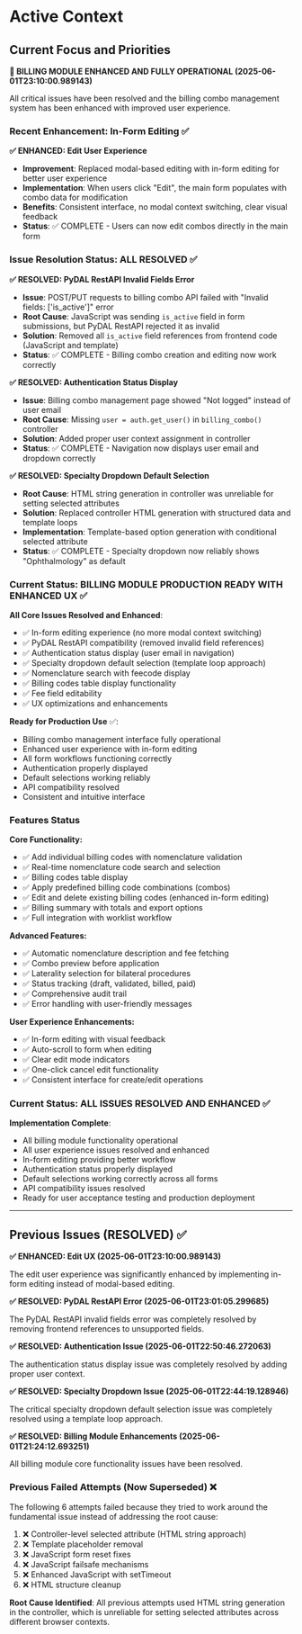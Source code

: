 # Active Context

## Current Focus and Priorities

**🎉 BILLING MODULE ENHANCED AND FULLY OPERATIONAL (2025-06-01T23:10:00.989143)**

All critical issues have been resolved and the billing combo management system has been enhanced with improved user experience.

### Recent Enhancement: In-Form Editing ✅

**✅ ENHANCED: Edit User Experience**

- **Improvement**: Replaced modal-based editing with in-form editing for better user experience
- **Implementation**: When users click "Edit", the main form populates with combo data for modification
- **Benefits**: Consistent interface, no modal context switching, clear visual feedback
- **Status**: ✅ COMPLETE - Users can now edit combos directly in the main form

### Issue Resolution Status: ALL RESOLVED ✅

**✅ RESOLVED: PyDAL RestAPI Invalid Fields Error**

- **Issue**: POST/PUT requests to billing combo API failed with "Invalid fields: ['is_active']" error
- **Root Cause**: JavaScript was sending `is_active` field in form submissions, but PyDAL RestAPI rejected it as invalid
- **Solution**: Removed all `is_active` field references from frontend code (JavaScript and template)
- **Status**: ✅ COMPLETE - Billing combo creation and editing now work correctly

**✅ RESOLVED: Authentication Status Display**

- **Issue**: Billing combo management page showed "Not logged" instead of user email
- **Root Cause**: Missing `user = auth.get_user()` in `billing_combo()` controller
- **Solution**: Added proper user context assignment in controller
- **Status**: ✅ COMPLETE - Navigation now displays user email and dropdown correctly

**✅ RESOLVED: Specialty Dropdown Default Selection**

- **Root Cause**: HTML string generation in controller was unreliable for setting selected attributes
- **Solution**: Replaced controller HTML generation with structured data and template loops
- **Implementation**: Template-based option generation with conditional selected attribute
- **Status**: ✅ COMPLETE - Specialty dropdown now reliably shows "Ophthalmology" as default

### Current Status: BILLING MODULE PRODUCTION READY WITH ENHANCED UX ✅

**All Core Issues Resolved and Enhanced**:

- ✅ In-form editing experience (no more modal context switching)
- ✅ PyDAL RestAPI compatibility (removed invalid field references)
- ✅ Authentication status display (user email in navigation)
- ✅ Specialty dropdown default selection (template loop approach)
- ✅ Nomenclature search with feecode display
- ✅ Billing codes table display functionality
- ✅ Fee field editability
- ✅ UX optimizations and enhancements

**Ready for Production Use** ✅:

- Billing combo management interface fully operational
- Enhanced user experience with in-form editing
- All form workflows functioning correctly
- Authentication properly displayed
- Default selections working reliably
- API compatibility resolved
- Consistent and intuitive interface

### Features Status

**Core Functionality:**

- ✅ Add individual billing codes with nomenclature validation
- ✅ Real-time nomenclature code search and selection
- ✅ Billing codes table display
- ✅ Apply predefined billing code combinations (combos)
- ✅ Edit and delete existing billing codes (enhanced in-form editing)
- ✅ Billing summary with totals and export options
- ✅ Full integration with worklist workflow

**Advanced Features:**

- ✅ Automatic nomenclature description and fee fetching
- ✅ Combo preview before application
- ✅ Laterality selection for bilateral procedures
- ✅ Status tracking (draft, validated, billed, paid)
- ✅ Comprehensive audit trail
- ✅ Error handling with user-friendly messages

**User Experience Enhancements:**

- ✅ In-form editing with visual feedback
- ✅ Auto-scroll to form when editing
- ✅ Clear edit mode indicators
- ✅ One-click cancel edit functionality
- ✅ Consistent interface for create/edit operations

### Current Status: ALL ISSUES RESOLVED AND ENHANCED ✅

**Implementation Complete**:

- All billing module functionality operational
- All user experience issues resolved and enhanced
- In-form editing providing better workflow
- Authentication status properly displayed
- Default selections working correctly across all forms
- API compatibility issues resolved
- Ready for user acceptance testing and production deployment

---

## Previous Issues (RESOLVED) ✅

**✅ ENHANCED: Edit UX (2025-06-01T23:10:00.989143)**

The edit user experience was significantly enhanced by implementing in-form editing instead of modal-based editing.

**✅ RESOLVED: PyDAL RestAPI Error (2025-06-01T23:01:05.299685)**

The PyDAL RestAPI invalid fields error was completely resolved by removing frontend references to unsupported fields.

**✅ RESOLVED: Authentication Issue (2025-06-01T22:50:46.272063)**

The authentication status display issue was completely resolved by adding proper user context.

**✅ RESOLVED: Specialty Dropdown Issue (2025-06-01T22:44:19.128946)**

The critical specialty dropdown default selection issue was completely resolved using a template loop approach.

**✅ RESOLVED: Billing Module Enhancements (2025-06-01T21:24:12.693251)**

All billing module core functionality issues have been resolved.

### Previous Failed Attempts (Now Superseded) ❌

The following 6 attempts failed because they tried to work around the fundamental issue instead of addressing the root cause:

1. ❌ Controller-level selected attribute (HTML string approach)
2. ❌ Template placeholder removal
3. ❌ JavaScript form reset fixes
4. ❌ JavaScript failsafe mechanisms
5. ❌ Enhanced JavaScript with setTimeout
6. ❌ HTML structure cleanup

**Root Cause Identified**: All previous attempts used HTML string generation in the controller, which is unreliable for setting selected attributes across different browser contexts.
